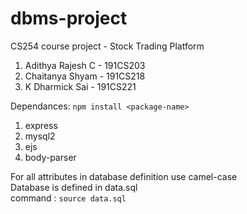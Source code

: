 # dbms-project
CS254 course project - Stock Trading Platform<br>

1) Adithya Rajesh C - 191CS203
2) Chaitanya Shyam - 191CS218
3) K Dharmick Sai - 191CS221

Dependances: ```npm install <package-name>```
1) express
2) mysql2
3) ejs
4) body-parser

For all attributes in database definition use camel-case<br>
Database is defined in data.sql<br>
command : ```source data.sql```
